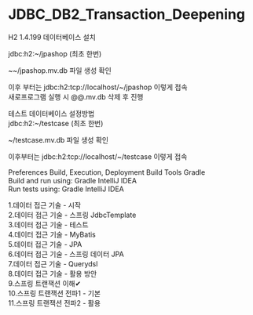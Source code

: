 # JDBC_DB2_Transaction_Deepening

H2 1.4.199 데이터베이스 설치

jdbc:h2:~/jpashop (최초 한번)

~~/jpashop.mv.db 파일 생성 확인

이후 부터는 jdbc:h2:tcp://localhost/~/jpashop 이렇게 접속<br>
새로프로그램 실행 시 @@.mv.db 삭제 후 진행<br>

테스트 데이터베이스 설정방법 <br>
jdbc:h2:~/testcase (최초 한번) 

~/testcase.mv.db 파일 생성 확인 

이후부터는 jdbc:h2:tcp://localhost/~/testcase 이렇게 접속 <br>




Preferences Build, Execution, Deployment Build Tools Gradle<br>
Build and run using: Gradle IntelliJ IDEA<br>
Run tests using: Gradle IntelliJ IDEA<br>

1.데이터 접근 기술 - 시작<br>
2.데이터 접근 기술 - 스프링 JdbcTemplate<br>
3.데이터 접근 기술 - 테스트<br>
4.데이터 접근 기술 - MyBatis<br>
5.데이터 접근 기술 - JPA<br>
6.데이터 접근 기술 - 스프링 데이터 JPA<br>
7.데이터 접근 기술 - Querydsl<br>
8.데이터 접근 기술 - 활용 방안<br>
9.스프링 트랜잭션 이해✔<br>
10.스프링 트랜잭션 전파1 - 기본<br>
11.스프링 트랜잭션 전파2 - 활용<br>
